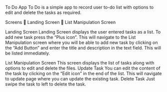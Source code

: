 To Do App
To Do is a simple app to record user to-do list with options to edit and delete the tasks as
required.

Screens
 Landing Screen
 List Manipulation Screen

Landing Screen
Landing Screen displays the user entered tasks as a list. To add new task press the “Plus icon”.
This will navigate to the List Manipulation screen where you will be able to add new task by
clicking on the “Add Button” and enter the title and description in the text field. This will be
listed immediately.

List Manipulation Screen
This screen displays the list of tasks along with options to edit and delete the files.
Update Task
You can edit the content of the task by clicking on the “Edit icon” in the end of the list. This will
navigate to update page where you can update the existing task.
Delete Task
Just swipe the task to left to delete the task.
